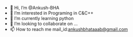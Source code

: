 - 👋 Hi, I’m @Ankush-BHA
- 👀 I’m interested in Programing in C&C++
- 🌱 I’m currently learning python
- 💞️ I’m looking to collaborate on ...
- 📫 How to reach me 
mail_id:ankushbhataaab@gmail.com

<!---
Ankush-BHA/Ankush-BHA is a ✨ special ✨ repository because its `README.md` (this file) appears on your GitHub profile.
You can click the Preview link to take a look at your changes.
--->
